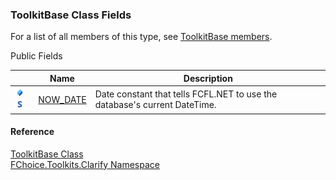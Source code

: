 ﻿### ToolkitBase Class Fields

For a list of all members of this type, see [ToolkitBase members](FChoice.Toolkits.Clarify~FChoice.Toolkits.Clarify.ToolkitBase_members.md).

Public Fields

|   | Name | Description |
| --- | --- | --- |
| ![Public Field](dotnetimages/publicField.png)![static (Shared in Visual Basic)](dotnetimages/static.png) | [NOW_DATE](FChoice.Toolkits.Clarify~FChoice.Toolkits.Clarify.ToolkitBase~NOW_DATE.md) | Date constant that tells FCFL.NET to use the database's current DateTime. |

#### Reference

[ToolkitBase Class](FChoice.Toolkits.Clarify~FChoice.Toolkits.Clarify.ToolkitBase.md)  
[FChoice.Toolkits.Clarify Namespace](FChoice.Toolkits.Clarify~FChoice.Toolkits.Clarify_namespace.md)